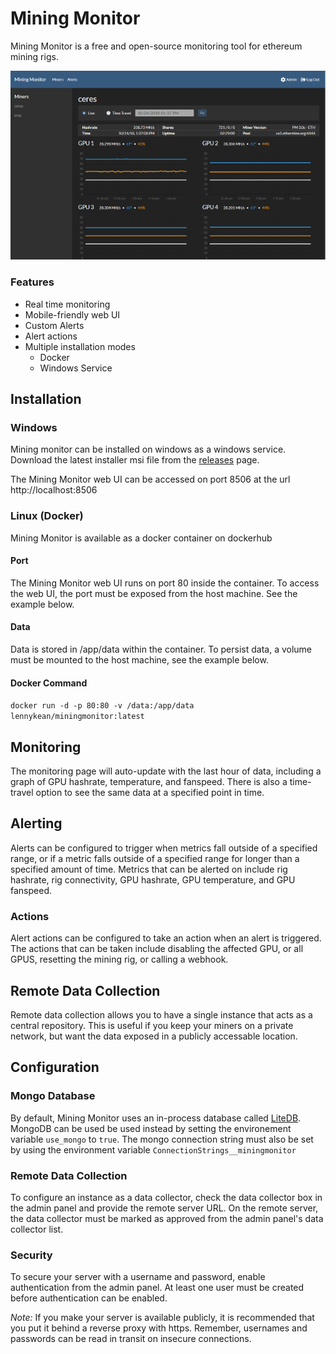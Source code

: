 # Mining Monitor

Mining Monitor is a free and open-source monitoring tool for ethereum mining rigs.

![Monitoring Page](./images/MonitoringScreen-1.png "Monitoring Page")


### Features

* Real time monitoring
* Mobile-friendly web UI
* Custom Alerts
* Alert actions
* Multiple installation modes
  * Docker 
  * Windows Service

## Installation

### Windows
Mining monitor can be installed on windows as a windows service. Download the latest installer msi file from the [releases](https://github.com/lennykean/MiningMonitor/releases) page.

The Mining Monitor web UI can be accessed on port 8506 at the url http://localhost:8506

### Linux (Docker)
Mining Monitor is available as a docker container on dockerhub 

#### Port
The Mining Monitor web UI runs on port 80 inside the container. To access the web UI, the port must be exposed from the host machine. See the example below.

#### Data
Data is stored in /app/data within the container. To persist data, a volume must be mounted to the host machine, see the example below.

#### Docker Command
`docker run -d -p 80:80 -v /data:/app/data lennykean/miningmonitor:latest`

## Monitoring

The monitoring page will auto-update with the last hour of data, including a graph of GPU hashrate, temperature, and fanspeed. There is also a time-travel option to see the same data at a specified point in time.

## Alerting

Alerts can be configured to trigger when metrics fall outside of a specified range, or if a metric falls outside of a specified range for longer than a specified amount of time. Metrics that can be alerted on include rig hashrate, rig connectivity, GPU hashrate, GPU temperature, and GPU fanspeed. 

### Actions

Alert actions can be configured to take an action when an alert is triggered. The actions that can be taken include disabling the affected GPU, or all GPUS, resetting the mining rig, or calling a webhook. 

## Remote Data Collection

Remote data collection allows you to have a single instance that acts as a central repository. This is useful if you keep your miners on a private network, but want the data exposed in a publicly accessable location.

## Configuration

### Mongo Database

By default, Mining Monitor uses an in-process database called [LiteDB](http://www.litedb.org/). MongoDB can be used be used instead by setting the environement variable `use_mongo` to `true`. The mongo connection string must also be set by using the environment variable `ConnectionStrings__miningmonitor` 

### Remote Data Collection

To configure an instance as a data collector, check the data collector box in the admin panel and provide the remote server URL. On the remote server, the data collector must be marked as approved from the admin panel's data collector list.

### Security

To secure your server with a username and password, enable authentication from the admin panel. At least one user must be created before authentication can be enabled. 

*Note:* If you make your server is available publicly, it is recommended that you put it behind a reverse proxy with https. Remember, usernames and passwords can be read in transit on insecure connections. 
